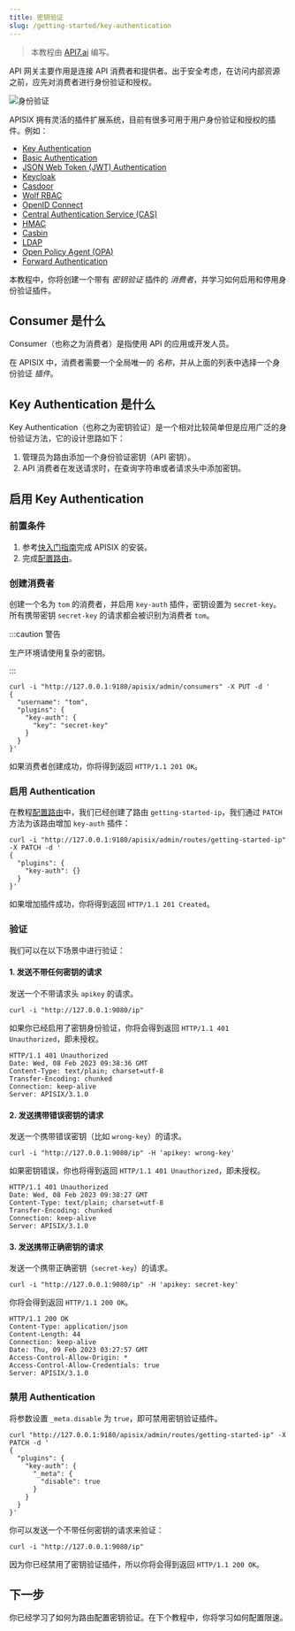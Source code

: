 ```yaml
---
title: 密钥验证
slug: /getting-started/key-authentication
---
```


<head>
  <link rel="canonical" href="https://docs.api7.ai/apisix/getting-started/key-authentication" />
</head>

> 本教程由 [API7.ai](https://api7.ai/) 编写。

API 网关主要作用是连接 API 消费者和提供者。出于安全考虑，在访问内部资源之前，应先对消费者进行身份验证和授权。

![身份验证](https://static.apiseven.com/uploads/2023/02/08/8mRaK3v1_consumer.png)

APISIX 拥有灵活的插件扩展系统，目前有很多可用于用户身份验证和授权的插件。例如：

- [Key Authentication](https://apisix.apache.org/docs/apisix/plugins/key-auth/)
- [Basic Authentication](https://apisix.apache.org/docs/apisix/plugins/basic-auth/)
- [JSON Web Token (JWT) Authentication](https://apisix.apache.org/docs/apisix/plugins/jwt-auth/)
- [Keycloak](https://apisix.apache.org/docs/apisix/plugins/authz-keycloak/)
- [Casdoor](https://apisix.apache.org/docs/apisix/plugins/authz-casdoor/)
- [Wolf RBAC](https://apisix.apache.org/docs/apisix/plugins/wolf-rbac/)
- [OpenID Connect](https://apisix.apache.org/docs/apisix/plugins/openid-connect/)
- [Central Authentication Service (CAS)](https://apisix.apache.org/docs/apisix/plugins/cas-auth/)
- [HMAC](https://apisix.apache.org/docs/apisix/plugins/hmac-auth/)
- [Casbin](https://apisix.apache.org/docs/apisix/plugins/authz-casbin/)
- [LDAP](https://apisix.apache.org/docs/apisix/plugins/ldap-auth/)
- [Open Policy Agent (OPA)](https://apisix.apache.org/docs/apisix/plugins/opa/)
- [Forward Authentication](https://apisix.apache.org/docs/apisix/plugins/forward-auth/)

本教程中，你将创建一个带有 _密钥验证_ 插件的 _消费者_，并学习如何启用和停用身份验证插件。

## Consumer 是什么

Consumer（也称之为消费者）是指使用 API 的应用或开发人员。

在 APISIX 中，消费者需要一个全局唯一的 _名称_，并从上面的列表中选择一个身份验证 _插件_。

## Key Authentication 是什么

Key Authentication（也称之为密钥验证）是一个相对比较简单但是应用广泛的身份验证方法，它的设计思路如下：

1. 管理员为路由添加一个身份验证密钥（API 密钥）。
2. API 消费者在发送请求时，在查询字符串或者请求头中添加密钥。

## 启用 Key Authentication

### 前置条件

1. 参考[快入门指南](./README.md)完成 APISIX 的安装。
2. 完成[配置路由](./configure-routes.md#route-是什么)。

### 创建消费者

创建一个名为 `tom` 的消费者，并启用 `key-auth` 插件，密钥设置为 `secret-key`。所有携带密钥 `secret-key` 的请求都会被识别为消费者 `tom`。

:::caution 警告

生产环境请使用复杂的密钥。

:::

```shell
curl -i "http://127.0.0.1:9180/apisix/admin/consumers" -X PUT -d '
{
  "username": "tom",
  "plugins": {
    "key-auth": {
      "key": "secret-key"
    }
  }
}'
```

如果消费者创建成功，你将得到返回 `HTTP/1.1 201 OK`。

### 启用 Authentication

在教程[配置路由](./configure-routes.md)中，我们已经创建了路由 `getting-started-ip`，我们通过 `PATCH` 方法为该路由增加 `key-auth` 插件：

```shell
curl -i "http://127.0.0.1:9180/apisix/admin/routes/getting-started-ip" -X PATCH -d '
{
  "plugins": {
    "key-auth": {}
  }
}'
```

如果增加插件成功，你将得到返回 `HTTP/1.1 201 Created`。

### 验证

我们可以在以下场景中进行验证：

#### 1. 发送不带任何密钥的请求

发送一个不带请求头 `apikey` 的请求。

```shell
curl -i "http://127.0.0.1:9080/ip"
```

如果你已经启用了密钥身份验证，你将会得到返回 `HTTP/1.1 401 Unauthorized`，即未授权。

```text
HTTP/1.1 401 Unauthorized
Date: Wed, 08 Feb 2023 09:38:36 GMT
Content-Type: text/plain; charset=utf-8
Transfer-Encoding: chunked
Connection: keep-alive
Server: APISIX/3.1.0
```

#### 2. 发送携带错误密钥的请求

发送一个携带错误密钥（比如 `wrong-key`）的请求。

```shell
curl -i "http://127.0.0.1:9080/ip" -H 'apikey: wrong-key'
```

如果密钥错误，你也将得到返回 `HTTP/1.1 401 Unauthorized`，即未授权。

```text
HTTP/1.1 401 Unauthorized
Date: Wed, 08 Feb 2023 09:38:27 GMT
Content-Type: text/plain; charset=utf-8
Transfer-Encoding: chunked
Connection: keep-alive
Server: APISIX/3.1.0
```

#### 3. 发送携带正确密钥的请求

发送一个携带正确密钥（`secret-key`）的请求。

```shell
curl -i "http://127.0.0.1:9080/ip" -H 'apikey: secret-key'
```

你将会得到返回 `HTTP/1.1 200 OK`。

```text
HTTP/1.1 200 OK
Content-Type: application/json
Content-Length: 44
Connection: keep-alive
Date: Thu, 09 Feb 2023 03:27:57 GMT
Access-Control-Allow-Origin: *
Access-Control-Allow-Credentials: true
Server: APISIX/3.1.0
```

### 禁用 Authentication

将参数设置 `_meta.disable` 为 `true`，即可禁用密钥验证插件。

```shell
curl "http://127.0.0.1:9180/apisix/admin/routes/getting-started-ip" -X PATCH -d '
{
  "plugins": {
    "key-auth": {
      "_meta": {
        "disable": true
      }
    }
  }
}'
```

你可以发送一个不带任何密钥的请求来验证：

```shell
curl -i "http://127.0.0.1:9080/ip"
```

因为你已经禁用了密钥验证插件，所以你将会得到返回 `HTTP/1.1 200 OK`。

## 下一步

你已经学习了如何为路由配置密钥验证。在下个教程中，你将学习如何配置限速。
